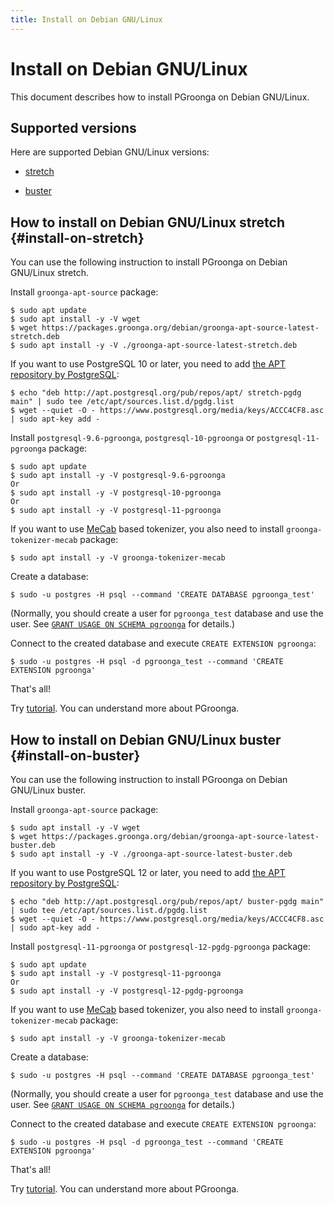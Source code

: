 ```yaml
---
title: Install on Debian GNU/Linux
---
```


# Install on Debian GNU/Linux

This document describes how to install PGroonga on Debian GNU/Linux.

## Supported versions

Here are supported Debian GNU/Linux versions:

  * [stretch](#install-on-stretch)

  * [buster](#install-on-buster)

## How to install on Debian GNU/Linux stretch {#install-on-stretch}

You can use the following instruction to install PGroonga on Debian GNU/Linux stretch.

Install `groonga-apt-source` package:

```console
$ sudo apt update
$ sudo apt install -y -V wget
$ wget https://packages.groonga.org/debian/groonga-apt-source-latest-stretch.deb
$ sudo apt install -y -V ./groonga-apt-source-latest-stretch.deb
```

If you want to use PostgreSQL 10 or later, you need to add [the APT repository by PostgreSQL][postgresql-apt]:

```console
$ echo "deb http://apt.postgresql.org/pub/repos/apt/ stretch-pgdg main" | sudo tee /etc/apt/sources.list.d/pgdg.list
$ wget --quiet -O - https://www.postgresql.org/media/keys/ACCC4CF8.asc | sudo apt-key add -
```

Install `postgresql-9.6-pgroonga`, `postgresql-10-pgroonga` or `postgresql-11-pgroonga` package:

```console
$ sudo apt update
$ sudo apt install -y -V postgresql-9.6-pgroonga
Or
$ sudo apt install -y -V postgresql-10-pgroonga
Or
$ sudo apt install -y -V postgresql-11-pgroonga
```

If you want to use [MeCab](http://taku910.github.io/mecab/) based tokenizer, you also need to install `groonga-tokenizer-mecab` package:

```console
$ sudo apt install -y -V groonga-tokenizer-mecab
```

Create a database:

```console
$ sudo -u postgres -H psql --command 'CREATE DATABASE pgroonga_test'
```

(Normally, you should create a user for `pgroonga_test` database and use the user. See [`GRANT USAGE ON SCHEMA pgroonga`](../reference/grant-usage-on-schema-pgroonga.html) for details.)

Connect to the created database and execute `CREATE EXTENSION pgroonga`:

```console
$ sudo -u postgres -H psql -d pgroonga_test --command 'CREATE EXTENSION pgroonga'
```

That's all!

Try [tutorial](../tutorial/). You can understand more about PGroonga.

## How to install on Debian GNU/Linux buster {#install-on-buster}

You can use the following instruction to install PGroonga on Debian GNU/Linux buster.

Install `groonga-apt-source` package:

```console
$ sudo apt install -y -V wget
$ wget https://packages.groonga.org/debian/groonga-apt-source-latest-buster.deb
$ sudo apt install -y -V ./groonga-apt-source-latest-buster.deb
```

If you want to use PostgreSQL 12 or later, you need to add [the APT repository by PostgreSQL][postgresql-apt]:

```console
$ echo "deb http://apt.postgresql.org/pub/repos/apt/ buster-pgdg main" | sudo tee /etc/apt/sources.list.d/pgdg.list
$ wget --quiet -O - https://www.postgresql.org/media/keys/ACCC4CF8.asc | sudo apt-key add -
```

Install `postgresql-11-pgroonga` or `postgresql-12-pgdg-pgroonga` package:

```console
$ sudo apt update
$ sudo apt install -y -V postgresql-11-pgroonga
Or
$ sudo apt install -y -V postgresql-12-pgdg-pgroonga
```

If you want to use [MeCab](http://taku910.github.io/mecab/) based tokenizer, you also need to install `groonga-tokenizer-mecab` package:

```console
$ sudo apt install -y -V groonga-tokenizer-mecab
```

Create a database:

```console
$ sudo -u postgres -H psql --command 'CREATE DATABASE pgroonga_test'
```

(Normally, you should create a user for `pgroonga_test` database and use the user. See [`GRANT USAGE ON SCHEMA pgroonga`](../reference/grant-usage-on-schema-pgroonga.html) for details.)

Connect to the created database and execute `CREATE EXTENSION pgroonga`:

```console
$ sudo -u postgres -H psql -d pgroonga_test --command 'CREATE EXTENSION pgroonga'
```

That's all!

Try [tutorial](../tutorial/). You can understand more about PGroonga.

[postgresql-apt]:https://www.postgresql.org/download/linux/debian/
